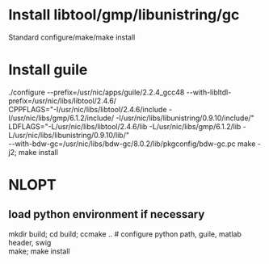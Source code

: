 # Install libtool/gmp/libunistring/gc
Standard configure/make/make install

# Install guile
./configure --prefix=/usr/nic/apps/guile/2.2.4_gcc48 --with-libltdl-prefix=/usr/nic/libs/libtool/2.4.6/ \
CPPFLAGS="-I/usr/nic/libs/libtool/2.4.6/include -I/usr/nic/libs/gmp/6.1.2/include/ -I/usr/nic/libs/libunistring/0.9.10/include/" \
LDFLAGS="-L/usr/nic/libs/libtool/2.4.6/lib -L/usr/nic/libs/gmp/6.1.2/lib -L/usr/nic/libs/libunistring/0.9.10/lib/" \
--with-bdw-gc=/usr/nic/libs/bdw-gc/8.0.2/lib/pkgconfig/bdw-gc.pc
make -j2; make install

# NLOPT
## load python environment if necessary
mkdir build; cd build; ccmake .. # configure python path, guile, matlab header, swig  
make; make install
